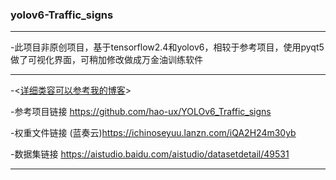 ### yolov6-Traffic_signs  

---

-此项目非原创项目，基于tensorflow2.4和yolov6，相较于参考项目，使用pyqt5做了可视化界面，可稍加修改做成万金油训练软件 

---

-<[详细类容可以参考我的博客](https://ichinoseyuu.github.io/2024/03/28/release-yolov6-Traffic-signs/)>  

-参考项目链接 <https://github.com/hao-ux/YOLOv6_Traffic_signs>   

-权重文件链接 (蓝奏云)<https://ichinoseyuu.lanzn.com/iQA2H24m30yb>  

-数据集链接 <https://aistudio.baidu.com/aistudio/datasetdetail/49531>

---
